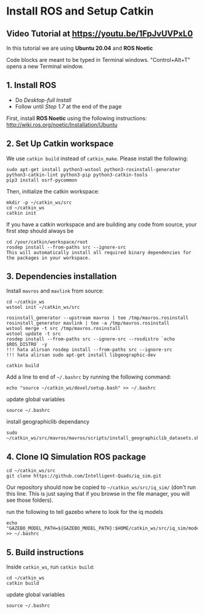 # Install ROS and Setup Catkin  

## Video Tutorial at https://youtu.be/1FpJvUVPxL0

In this tutorial we are using **Ubuntu 20.04** and **ROS Noetic**

Code blocks are meant to be typed in Terminal windows. "Control+Alt+T" opens a new Terminal window.

## 1. Install ROS

   - Do _Desktop-full Install_
   - Follow until _Step 1.7_ at the end of the page

   First, install **ROS Noetic** using the following instructions: http://wiki.ros.org/noetic/Installation/Ubuntu


## 2. Set Up Catkin workspace

We use `catkin build` instead of `catkin_make`. Please install the following:
```
sudo apt-get install python3-wstool python3-rosinstall-generator python3-catkin-lint python3-pip python3-catkin-tools
pip3 install osrf-pycommon
```

Then, initialize the catkin workspace:
```
mkdir -p ~/catkin_ws/src
cd ~/catkin_ws
catkin init
```

If you have a catkin workspace and are building any code from source, your first step should always be
```
cd /your/catkin/workspace/root
rosdep install --from-paths src --ignore-src
This will automatically install all required binary dependencies for the packages in your workspace.
```

## 3. Dependencies installation

Install `mavros` and `mavlink` from source:
```
cd ~/catkin_ws
wstool init ~/catkin_ws/src

rosinstall_generator --upstream mavros | tee /tmp/mavros.rosinstall
rosinstall_generator mavlink | tee -a /tmp/mavros.rosinstall
wstool merge -t src /tmp/mavros.rosinstall
wstool update -t src
rosdep install --from-paths src --ignore-src --rosdistro `echo $ROS_DISTRO` -y
!!! hata alirsan rosdep install --from-paths src --ignore-src
!!! hata alirsan sudo apt-get install libgeographic-dev

catkin build
```
Add a line to end of `~/.bashrc` by running the following command:
```
echo "source ~/catkin_ws/devel/setup.bash" >> ~/.bashrc
```

update global variables
```
source ~/.bashrc
```

install geographiclib dependancy 
```
sudo ~/catkin_ws/src/mavros/mavros/scripts/install_geographiclib_datasets.sh
```


## 4. Clone IQ Simulation ROS package 

```
cd ~/catkin_ws/src
git clone https://github.com/Intelligent-Quads/iq_sim.git
```
Our repository should now be copied to `~/catkin_ws/src/iq_sim/` (don't run this line. This is just saying that if you browse in the file manager, you will see those folders).

run the following to tell gazebo where to look for the iq models 
```
echo "GAZEBO_MODEL_PATH=${GAZEBO_MODEL_PATH}:$HOME/catkin_ws/src/iq_sim/models" >> ~/.bashrc
```

## 5. Build instructions
Inside `catkin_ws`, run `catkin build`:

```
cd ~/catkin_ws
catkin build
```
update global variables
```
source ~/.bashrc
```



